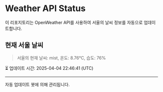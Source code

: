 
# Weather API Status

이 리포지토리는 OpenWeather API를 사용하여 서울의 날씨 정보를 자동으로 업데이트합니다.

## 현재 서울 날씨
> 서울의 현재 날씨: mist, 온도: 8.76°C, 습도: 76%

⏳ 업데이트 시간: 2025-04-04 22:46:41 (UTC)

---
자동 업데이트 봇에 의해 관리됩니다.
